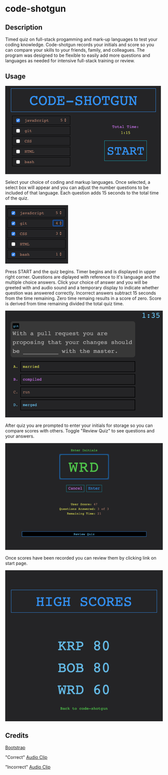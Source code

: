 # code-shotgun


## Description 

Timed quiz on full-stack progamming and mark-up languages to test your coding knowledge. Code-shotgun records your initials and score so you can compare your skills to your friends, family, and colleagues.  The program was designed 
to be flexible to easily add more questions and languages as needed for intensive full-stack training or review.

## Usage 


![alt text](assets/images/start.png "code-shotgun")



Select your choice of coding and markup languages. Once selected, a select box will appear and you can adjust the number questions to be included of that language.  Each question adds 15 seconds to the total time of the quiz. 




![alt text](assets/images/langSelect.png "Select languages")

        
Press START and the quiz begins. Timer begins and is displayed in upper right corner.  Questions are diplayed with reference to it's language and the multiple choice answers. Click your choice of answer and you will be greeted with and audio sound and a temporary display to indicate whether question was answered correctly.  Incorrect answers subtract 15 seconds from the time remaining.  Zero time remaing results in a score of zero. Score is derived from time remaining divided the total quiz time.

![alt text](assets/images/quizView.png "Quiz View")

After quiz you are prompted to enter your initials for storage so you can compare scores with others.  Toggle "Review Quiz" to see questions and your answers.

![alt text](assets/images/resultsView.png "Results View")

Once scores have been recorded you can review them by clicking link on start page.



![alt text](assets/images/highScoresView.png "Highscores View")


## Credits


[Bootstrap](https://getbootstrap.com/)

"Correct" [Audio Clip](https://freesound.org/people/JapanYoshiTheGamer/sounds/361263/)

"Incorrect" [Audio Clip](https://freesound.org/people/SamsterBirdies/sounds/363920/)


